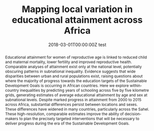 ---
abstract: Educational attainment for women of reproductive age is linked to reduced child and maternal mortality, lower fertility and improved reproductive health. Comparable analyses of attainment exist only at the national level, potentially obscuring patterns in subnational inequality. Evidence suggests that wide disparities between urban and rural populations exist, raising questions about where the majority of progress towards the education targets of the Sustainable Development Goals is occurring in African countries. Here we explore within-country inequalities by predicting years of schooling across five by five kilometre grids, generating estimates of average educational attainment by age and sex at subnational levels. Despite marked progress in attainment from 2000 to 2015 across Africa, substantial differences persist between locations and sexes. These differences have widened in many countries, particularly across the Sahel. These high-resolution, comparable estimates improve the ability of decision-makers to plan the precisely targeted interventions that will be necessary to deliver progress during the era of the Sustainable Development Goals.
authors:
- admin
- et al
date: "2018-03-01T00:00:00Z test"
doi: ""
featured: false
image:
  focal_point: ""
  preview_only: false
projects: []
publication: '*Nature*'
publication_short: ""
publication_types:
- "2"
publishDate: "2018-03-01T00:00:00Z"
summary: _Published in **Nature**._ 
tags:
title: Mapping local variation in educational attainment across Africa 
url_code: ""
url_dataset: ""
url_pdf: "media/Graetz 2018 Nature.pdf"
url_poster: ""
url_project: ""
url_slides: ""
url_source: ""
url_video: ""
---